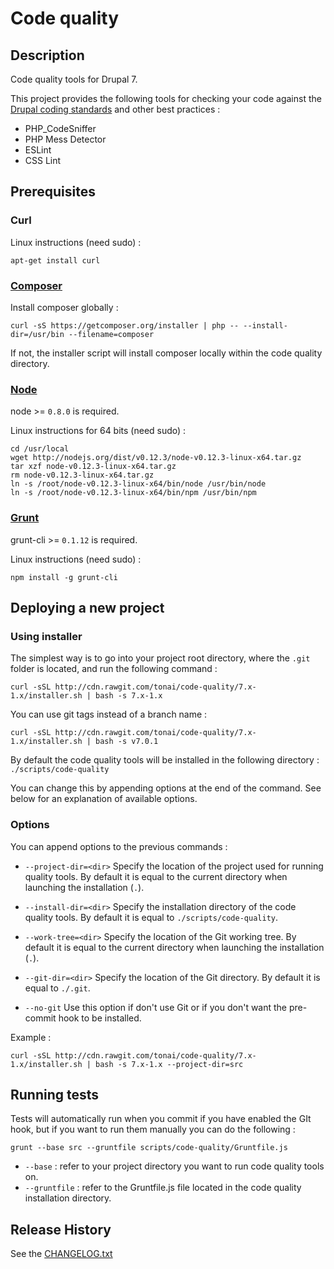 # Code quality

## Description

Code quality tools for Drupal 7.

This project provides the following tools for checking your code against the [Drupal coding standards](https://www.drupal.org/coding-standards) and other best practices :
* PHP_CodeSniffer
* PHP Mess Detector
* ESLint
* CSS Lint



## Prerequisites

### Curl

Linux instructions (need sudo) :
```shell
apt-get install curl
```


### [Composer][composer]

Install composer globally :
```shell
curl -sS https://getcomposer.org/installer | php -- --install-dir=/usr/bin --filename=composer
```

If not, the installer script will install composer locally within the code quality directory.


### [Node][node]

node >= `0.8.0` is required.

Linux instructions for 64 bits (need sudo) :
```shell
cd /usr/local
wget http://nodejs.org/dist/v0.12.3/node-v0.12.3-linux-x64.tar.gz
tar xzf node-v0.12.3-linux-x64.tar.gz
rm node-v0.12.3-linux-x64.tar.gz
ln -s /root/node-v0.12.3-linux-x64/bin/node /usr/bin/node
ln -s /root/node-v0.12.3-linux-x64/bin/npm /usr/bin/npm
```


### [Grunt][grunt]

grunt-cli >= `0.1.12` is required.

Linux instructions (need sudo) :
```shell
npm install -g grunt-cli
```



## Deploying a new project

### Using installer

The simplest way is to go into your project root directory, where the `.git` folder is located, and run the following command :
```shell
curl -sSL http://cdn.rawgit.com/tonai/code-quality/7.x-1.x/installer.sh | bash -s 7.x-1.x
```

You can use git tags instead of a branch name :
```shell
curl -sSL http://cdn.rawgit.com/tonai/code-quality/7.x-1.x/installer.sh | bash -s v7.0.1
```

By default the code quality tools will be installed in the following directory : `./scripts/code-quality`

You can change this by appending options at the end of the command. See below for an explanation of available options.


### Options

You can append options to the previous commands :
* `--project-dir=<dir>`
  Specify the location of the project used for running quality tools.
  By default it is equal to the current directory when launching the installation (`.`).

* `--install-dir=<dir>`
  Specify the installation directory of the code quality tools.
  By default it is equal to `./scripts/code-quality`.
  
* `--work-tree=<dir>`
  Specify the location of the Git working tree.
  By default it is equal to the current directory when launching the installation (`.`).

* `--git-dir=<dir>`
  Specify the location of the Git directory.
  By default it is equal to `./.git`.

* `--no-git`
  Use this option if don't use Git or if you don't want the pre-commit hook to be installed.

Example :
```shell
curl -sSL http://cdn.rawgit.com/tonai/code-quality/7.x-1.x/installer.sh | bash -s 7.x-1.x --project-dir=src
```



## Running tests

Tests will automatically run when you commit if you have enabled the GIt hook, but if you want to run them manually you can do the following :
```shell
grunt --base src --gruntfile scripts/code-quality/Gruntfile.js
```

* `--base` : refer to your project directory you want to run code quality tools on.
* `--gruntfile` : refer to the Gruntfile.js file located in the code quality installation directory.



## Release History

See the [CHANGELOG.txt](https://github.com/tonai/code-quality/blob/7.x-1.x/CHANGELOG.txt)



[composer]: https://getcomposer.org/download/
[node]: https://nodejs.org/
[grunt]: http://gruntjs.com/
